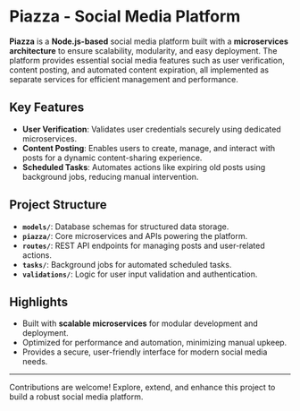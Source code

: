 # Piazza - Social Media Platform

**Piazza** is a **Node.js-based** social media platform built with a **microservices architecture** to ensure scalability, modularity, and easy deployment. The platform provides essential social media features such as user verification, content posting, and automated content expiration, all implemented as separate services for efficient management and performance.

## Key Features
- **User Verification**: Validates user credentials securely using dedicated microservices.
- **Content Posting**: Enables users to create, manage, and interact with posts for a dynamic content-sharing experience.
- **Scheduled Tasks**: Automates actions like expiring old posts using background jobs, reducing manual intervention.

## Project Structure
- **`models/`**: Database schemas for structured data storage.
- **`piazza/`**: Core microservices and APIs powering the platform.
- **`routes/`**: REST API endpoints for managing posts and user-related actions.
- **`tasks/`**: Background jobs for automated scheduled tasks.
- **`validations/`**: Logic for user input validation and authentication.

## Highlights
- Built with **scalable microservices** for modular development and deployment.
- Optimized for performance and automation, minimizing manual upkeep.
- Provides a secure, user-friendly interface for modern social media needs.

---

Contributions are welcome! Explore, extend, and enhance this project to build a robust social media platform.
